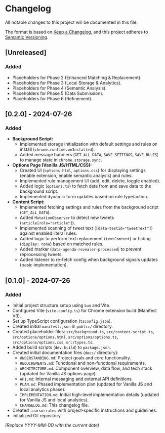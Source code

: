 # Changelog

All notable changes to this project will be documented in this file.

The format is based on [Keep a Changelog](https://keepachangelog.com/en/1.0.0/),
and this project adheres to [Semantic Versioning](https://semver.org/spec/v2.0.0.html).

## [Unreleased]

### Added
- Placeholders for Phase 2 (Enhanced Matching & Replacement).
- Placeholders for Phase 3 (Local Storage & Analytics).
- Placeholders for Phase 4 (Semantic Analysis).
- Placeholders for Phase 5 (Data Submission).
- Placeholders for Phase 6 (Refinement).

## [0.2.0] - 2024-07-26

### Added
- **Background Script:**
    - Implemented storage initialization with default settings and rules on install (`chrome.runtime.onInstalled`).
    - Added message handlers (`GET_ALL_DATA`, `SAVE_SETTINGS`, `SAVE_RULES`) to manage state in `chrome.storage.sync`.
- **Options Page (Vanilla JS/HTML/CSS):**
    - Created UI (`options.html`, `options.css`) for displaying settings (enable extension, enable semantic analysis) and rules.
    - Implemented rule management UI (add, edit, delete, toggle enabled).
    - Added logic (`options.ts`) to fetch data from and save data to the background script.
    - Implemented dynamic form updates based on rule type/action.
- **Content Script:**
    - Implemented fetching settings and rules from the background script (`GET_ALL_DATA`).
    - Added `MutationObserver` to detect new tweets (`article[role="article"]`).
    - Implemented scanning of tweet text (`[data-testid="tweetText"]`) against enabled literal rules.
    - Added logic to perform text replacement (`textContent`) or hiding (`display: none`) based on matched rules.
    - Added marker (`data-agenda-revealer-processed`) to prevent reprocessing tweets.
    - Added listener to re-fetch config when background signals updates (basic implementation).

## [0.1.0] - 2024-07-26

### Added
- Initial project structure setup using `bun` and Vite.
- Configured Vite (`vite.config.ts`) for Chrome extension build (Manifest V3).
- Set up TypeScript configuration (`tsconfig.json`).
- Created initial `manifest.json` in `public/` directory.
- Created placeholder files: `src/background.ts`, `src/content-script.ts`, `src/options/options.html`, `src/options/options.ts`, `src/options/options.css`, `src/types.ts`.
- Added build scripts (`dev`, `build`) to `package.json`.
- Created initial documentation files (`docs/` directory):
    - `UNDERSTANDING.md`: Project goals and core functionality.
    - `REQUIREMENTS.md`: Functional and non-functional requirements.
    - `ARCHITECTURE.md`: Component overview, data flow, and tech stack (updated for Vanilla JS options page).
    - `API.md`: Internal messaging and external API definitions.
    - `PLAN.md`: Phased implementation plan (updated for Vanilla JS and local analytics phase).
    - `IMPLEMENTATION.md`: Initial high-level implementation details (updated for Vanilla JS and local analytics).
    - `CHANGELOG.md`: This changelog file.
- Created `.cursorrules` with project-specific instructions and guidelines.
- Initialized Git repository.

*(Replace YYYY-MM-DD with the current date)* 